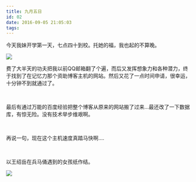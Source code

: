 ```yaml
---
title: 九月五日
id: 02
date: 2016-09-05 21:05:03
tags:
---
```


今天我妹开学第一天，七点四十到校。托她的福，我也起的不算晚。

![](http://eremite-1252628011.cossh.myqcloud.com/wp-content/uploads/2016/09/277660920160830233024060_640.jpg)

费了大半天的功夫把我以前QQ邮箱翻了个遍，而后又发挥想象力和各种潜力，终于找到了在记忆力那个资助博客主机的网站。然后又花了一点时间申请，很幸运，十分钟不到就通过了。

&nbsp;

最后有通过万能的百度经验把整个博客从原来的网站搬了过来...最还改了一下数据库，有惊无险。没有技术举步维艰啊。

&nbsp;

再说一句，现在这个主机速度真踏马快啊....

&nbsp;

以王绍岳在兵马俑遇到的女孩纸作结。

![](http://eremite-1252628011.cossh.myqcloud.com/wp-content/uploads/2016/09/1181507dbaec1f15.jpg)